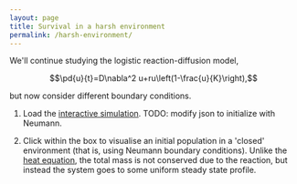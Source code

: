 ```yaml
---
layout: page
title: Survival in a harsh environment
permalink: /harsh-environment/
---
```

We'll continue studying the logistic reaction-diffusion model,

$$\pd{u}{t}=D\nabla^2 u+ru\left(1-\frac{u}{K}\right),$$

but now consider different boundary conditions.

1. Load the [interactive simulation](https://mar5bar.github.io/mathematics-via-WebGL/reaction_diffusion_generic.html?preset=harshEnvironment). TODO: modify json to initialize with Neumann.

1. Click within the box to visualise an initial population in a 'closed' environment (that is, using Neumann boundary conditions). Unlike the [heat equation](heat-equation), the total mass is not conserved due to the reaction, but instead the system goes to some uniform steady state profile.

